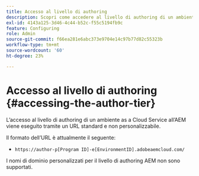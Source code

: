 ```yaml
---
title: Accesso al livello di authoring
description: Scopri come accedere al livello di authoring di un ambiente as a Cloud Service AEM.
exl-id: 4143a125-3d46-4c44-b52c-f55c5194fb9c
feature: Configuring
role: Admin
source-git-commit: f66ea281e6abc373e9704e14c97b77d82c55323b
workflow-type: tm+mt
source-wordcount: '60'
ht-degree: 23%

---
```


# Accesso al livello di authoring {#accessing-the-author-tier}

L’accesso al livello di authoring di un ambiente as a Cloud Service all’AEM viene eseguito tramite un URL standard e non personalizzabile.

Il formato dell’URL è attualmente il seguente:

* `https://author-p[Program ID]-e[EnvironmentID].adobeaemcloud.com/`

I nomi di dominio personalizzati per il livello di authoring AEM non sono supportati.
